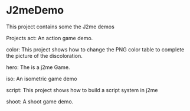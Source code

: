 J2meDemo
========

This project contains some the J2me demos

Projects
act:	An action game demo.

color:	This project shows how to change the PNG color table to 
	complete the picture of the discoloration.
	
hero:	The is a j2me Game.

iso:	An isometric game demo

script:	This project shows how to build a script system in j2me

shoot:	A shoot game demo. 

